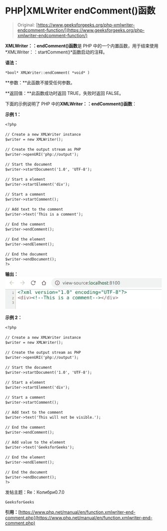 # PHP|XMLWriter endComment()函数

> Original: [https://www.geeksforgeeks.org/php-xmlwriter-endcomment-function/](https://www.geeksforgeeks.org/php-xmlwriter-endcomment-function/)

**XMLWriter：：endComment()函数**是 PHP 中的一个内置函数，用于结束使用*XMLWriter：：startComment()*函数启动的注释。

**语法：**

```
*bool* XMLWriter::endComment( *void* )
```

**参数：**此函数不接受任何参数。

**返回值：**此函数成功时返回 TRUE，失败时返回 FALSE。

下面的示例说明了 PHP 中的**XMLWriter：：endComment()函数**：

**示例 1：**

```
<?php

// Create a new XMLWriter instance
$writer = new XMLWriter();

// Create the output stream as PHP
$writer->openURI('php://output');

// Start the document
$writer->startDocument('1.0', 'UTF-8');

// Start a element
$writer->startElement('div');

// Start a comment
$writer->startComment();

// Add text to the comment
$writer->text('This is a comment');

// End the comment
$writer->endComment();

// End the element
$writer->endElement();

// End the document
$writer->endDocument();
?>
```

**输出：**
![](img/69ba4426c2713b7bee647ba030aafd89.png)

**示例 2：**

```
<?php

// Create a new XMLWriter instance
$writer = new XMLWriter();

// Create the output stream as PHP
$writer->openURI('php://output');

// Start the document
$writer->startDocument('1.0', 'UTF-8');

// Start a element
$writer->startElement('div');

// Start a comment
$writer->startComment();

// Add text to the comment
$writer->text('This will not be visible.');

// End the comment
$writer->endComment();

// Add value to the element
$writer->text('GeeksforGeeks');

// End the element
$writer->endElement();

// End the document
$writer->endDocument();
?>
```

发帖主题：Re：Колибри0.7.0

```
GeeksforGeeks
```

**引用：**[https://www.php.net/manual/en/function.xmlwriter-end-comment.php](https://www.php.net/manual/en/function.xmlwriter-end-comment.php)